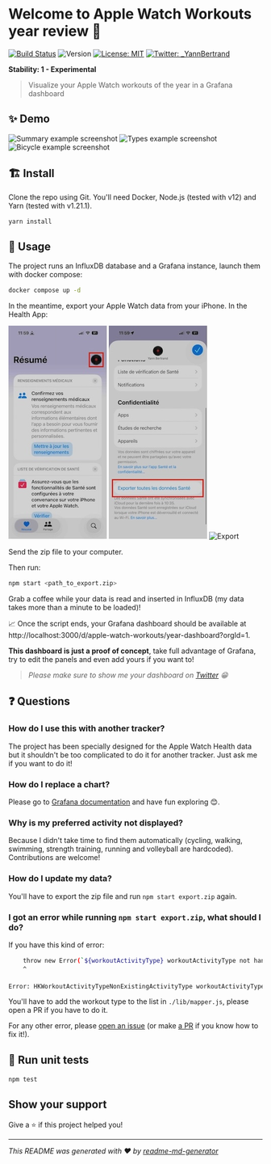 # Welcome to Apple Watch Workouts year review 👋

[![Build Status](https://img.shields.io/github/actions/workflow/status/yannbertrand/apple-watch-workouts-year-review/test)](https://github.com/yannbertrand/apple-watch-workouts-year-review/actions/workflows/test.yml)
![Version](https://img.shields.io/badge/version-0.1.0-blue.svg?cacheSeconds=2592000)
[![License: MIT](https://img.shields.io/badge/License-MIT-yellow.svg)](./license)
[![Twitter: _YannBertrand](https://img.shields.io/twitter/follow/_YannBertrand.svg?style=social)](https://twitter.com/_YannBertrand)

**Stability: 1 - Experimental**

> Visualize your Apple Watch workouts of the year in a Grafana dashboard

## ✨ Demo

![Summary example screenshot](./images/summary.png)
![Types example screenshot](./images/types.png)
![Bicycle example screenshot](./images/bicycle.png)

## 🏗 Install

Clone the repo using Git. You'll need Docker, Node.js (tested with v12) and Yarn (tested with v1.21.1).

```sh
yarn install
```

## 🚀 Usage

The project runs an InfluxDB database and a Grafana instance, launch them with docker compose:

```sh
docker compose up -d
```

In the meantime, export your Apple Watch data from your iPhone. In the Health App:

![Click on your picture](./images/export-step-1.jpeg)
![Export All Health Data](./images/export-step-2.jpeg)
![Export](./images/export-step-3.jpeg)

Send the zip file to your computer.

Then run:

```sh
npm start <path_to_export.zip>
```

Grab a coffee while your data is read and inserted in InfluxDB (my data takes more than a minute to be loaded)!

📈 Once the script ends, your Grafana dashboard should be available at http://localhost:3000/d/apple-watch-workouts/year-dashboard?orgId=1.

**This dashboard is just a proof of concept**, take full advantage of Grafana, try to edit the panels and even add yours if you want to!

> _Please make sure to show me your dashboard on [Twitter](https://twitter.com/intent/tweet?text=Hey%20@_YannBertrand%20%F0%9F%91%8B%0A%0A%F0%9F%93%88%20Take%20a%20look%20at%20my%202019%20workouts%20dashboard) 😁_

## ❓ Questions

### How do I use this with another tracker?

The project has been specially designed for the Apple Watch Health data but it shouldn't be too complicated to do it for another tracker. Just ask me if you want to do it!

### How do I replace a chart?

Please go to [Grafana documentation](https://grafana.com/docs/grafana/latest/features/panels/singlestat/) and have fun exploring 😊.

### Why is my preferred activity not displayed?

Because I didn't take time to find them automatically (cycling, walking, swimming, strength training, running and volleyball are hardcoded). Contributions are welcome!

### How do I update my data?

You'll have to export the zip file and run `npm start export.zip` again.

### I got an error while running `npm start export.zip`, what should I do?

If you have this kind of error:

```bash
    throw new Error(`${workoutActivityType} workoutActivityType not handled yet`);
    ^

Error: HKWorkoutActivityTypeNonExistingActivityType workoutActivityType not handled yet
```

You'll have to add the workout type to the list in `./lib/mapper.js`, please open a PR if you have to do it.

For any other error, please [open an issue](https://github.com/yannbertrand/apple-watch-workouts-year-review/issues/new) (or make [a PR](https://github.com/yannbertrand/apple-watch-workouts-year-review/pulls) if you know how to fix it!).

## 🚧 Run unit tests

```sh
npm test
```

## Show your support

Give a ⭐️ if this project helped you!

---

_This README was generated with ❤️ by [readme-md-generator](https://github.com/kefranabg/readme-md-generator)_
